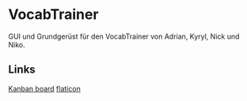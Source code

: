 # VocabTrainer
GUI und Grundgerüst für den VocabTrainer von Adrian, Kyryl, Nick und Niko. 

## Links
[Kanban board](https://cryptpad.fr/kanban/#/2/kanban/edit/HfTW0JeJGJI0bK9wPWr8tnY4/)
[flaticon](https://www.flaticon.com/search?word=learning&color=black)